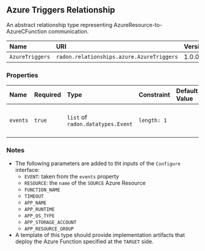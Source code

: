 ## Azure Triggers Relationship

An abstract relationship type representing AzureResource-to-AzureCFunction communication.

| Name | URI | Version | Derived From |
|:---- |:--- |:------- |:------------ |
| `AzureTriggers` | `radon.relationships.azure.AzureTriggers` | 1.0.0 | `radon.relationships.Triggers` |

### Properties

| Name | Required | Type | Constraint | Default Value | Description |
|:---- |:-------- |:---- |:---------- |:------------- |:----------- |
|`events`|`true`|`list` of `radon.datatypes.Event`|`length: 1`|   | The event associated with this relationship |

### Notes

* The following parameters are added to tht inputs of the `Configure` interface:
    * `EVENT`: taken from the `events` property
    * `RESOURCE`: the `name` of the `SOURCE` Azure Resource
    * `FUNCTION_NAME`
    * `TIMEOUT`
    * `APP_NAME`
    * `APP_RUNTIME`
    * `APP_OS_TYPE`
    * `APP_STORAGE_ACCOUNT`
    * `APP_RESOURCE_GROUP`
* A template of this type should provide implementation artifacts that deploy the Azure Function specified at the `TARGET` side.
